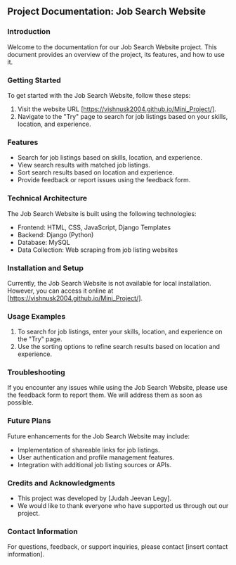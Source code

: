 ## Project Documentation: Job Search Website

### Introduction
Welcome to the documentation for our Job Search Website project. This document provides an overview of the project, its features, and how to use it.

### Getting Started
To get started with the Job Search Website, follow these steps:
1. Visit the website URL [https://vishnusk2004.github.io/Mini_Project/].
2. Navigate to the "Try" page to search for job listings based on your skills, location, and experience.

### Features
- Search for job listings based on skills, location, and experience.
- View search results with matched job listings.
- Sort search results based on location and experience.
- Provide feedback or report issues using the feedback form.

### Technical Architecture
The Job Search Website is built using the following technologies:
- Frontend: HTML, CSS, JavaScript, Django Templates
- Backend: Django (Python)
- Database: MySQL
- Data Collection: Web scraping from job listing websites

### Installation and Setup
Currently, the Job Search Website is not available for local installation. However, you can access it online at [https://vishnusk2004.github.io/Mini_Project/].

### Usage Examples
1. To search for job listings, enter your skills, location, and experience on the "Try" page.
2. Use the sorting options to refine search results based on location and experience.

### Troubleshooting
If you encounter any issues while using the Job Search Website, please use the feedback form to report them. We will address them as soon as possible.

### Future Plans
Future enhancements for the Job Search Website may include:
- Implementation of shareable links for job listings.
- User authentication and profile management features.
- Integration with additional job listing sources or APIs.

### Credits and Acknowledgments
- This project was developed by [Judah Jeevan Legy].
- We would like to thank everyone who have supported us through out our project.

### Contact Information
For questions, feedback, or support inquiries, please contact [insert contact information].
